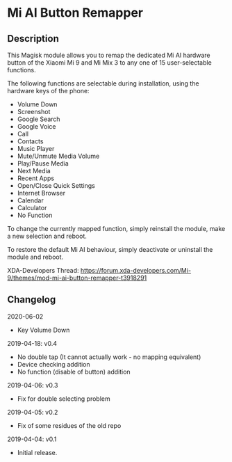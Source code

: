 # **Mi AI Button Remapper**

## Description

This Magisk module allows you to remap the dedicated Mi AI hardware button of
the Xiaomi Mi 9 and Mi Mix 3 to any one of 15 user-selectable functions.

The following functions are selectable during installation, using the hardware
keys of the phone:

* Volume Down
* Screenshot
* Google Search
* Google Voice
* Call
* Contacts
* Music Player
* Mute/Unmute Media Volume
* Play/Pause Media
* Next Media
* Recent Apps
* Open/Close Quick Settings
* Internet Browser
* Calendar
* Calculator
* No Function

To change the currently mapped function, simply reinstall the module, make a
new selection and reboot.

To restore the default Mi AI behaviour, simply deactivate or uninstall the
module and reboot.

XDA-Developers Thread: https://forum.xda-developers.com/Mi-9/themes/mod-mi-ai-button-remapper-t3918291

## Changelog

2020-06-02

- Key Volume Down

2019-04-18: v0.4

- No double tap (It cannot actually work - no mapping equivalent)
- Device checking addition
- No function (disable of button) addition

2019-04-06: v0.3

- Fix for double selecting problem

2019-04-05: v0.2

- Fix of some residues of the old repo

2019-04-04: v0.1

- Initial release.
